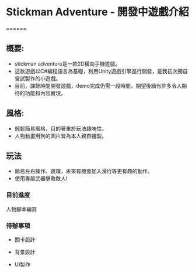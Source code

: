 # Stickman Adventure - 開發中遊戲介紹
======
## 概要:
* stickman adventure是一款2D橫向手機遊戲。
* 這款遊戲以C#編程語言為基礎，利用Unity遊戲引擎進行開發，是我初次獨自嘗試製作的小遊戲。
* 目前，課餘時間開發遊戲，demo完成仍需一段時間，期望後續有許多令人期待的功能和內容實現。
## 風格:
* 輕鬆簡易風格，目的著重於玩法趣味性。
* 人物動畫用到的圖片皆為本人親自繪製。

## 玩法
* 簡易左右操作、跳躍，未來有機會加入滑行等更有趣的動作。
* 使用專屬武器擊敗敵人!

### 目前進度
人物腳本編寫

### 待辦事項
* 關卡設計

* 背景設計

* UI製作
